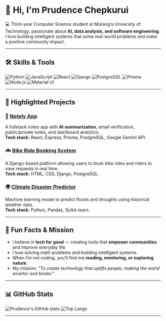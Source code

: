 # 👋 Hi, I'm Prudence Chepkurui

💻 Third-year Computer Science student at Murang’a University of Technology, passionate about **AI, data analysis, and software engineering**. I love building intelligent systems that solve real-world problems and make a positive community impact.

---

## 🛠 Skills & Tools
![Python](https://img.shields.io/badge/Python-3776AB?style=for-the-badge&logo=python&logoColor=white)
![JavaScript](https://img.shields.io/badge/JavaScript-323330?style=for-the-badge&logo=javascript&logoColor=F7DF1E)
![React](https://img.shields.io/badge/React-20232A?style=for-the-badge&logo=react&logoColor=61DAFB)
![Django](https://img.shields.io/badge/Django-092E20?style=for-the-badge&logo=django&logoColor=white)
![PostgreSQL](https://img.shields.io/badge/PostgreSQL-316192?style=for-the-badge&logo=postgresql&logoColor=white)
![Prisma](https://img.shields.io/badge/Prisma-2D3748?style=for-the-badge&logo=prisma&logoColor=white)
![Node.js](https://img.shields.io/badge/Node.js-339933?style=for-the-badge&logo=nodedotjs&logoColor=white)
![Material UI](https://img.shields.io/badge/Material%20UI-007FFF?style=for-the-badge&logo=mui&logoColor=white)

---

## 📂 Highlighted Projects
### 📝 [Notely App](https://github.com/chepkuruiprudence/notely)
A fullstack notes app with **AI summarization**, email verification, public/private notes, and dashboard analytics.  
**Tech stack:** React, Express, Prisma, PostgreSQL, Google Gemini API.

### 🚲 [Bike Ride Booking System](https://github.com/chepkuruiprudence/bike-booking-system)
A Django-based platform allowing users to book bike rides and riders to view requests in real time.  
**Tech stack:** HTML, CSS, Django, PostgreSQL.

### 🌍 [Climate Disaster Predictor](https://github.com/chepkuruiprudence/climate-disaster-predictor)
Machine learning model to predict floods and droughts using historical weather data.  
**Tech stack:** Python, Pandas, Scikit-learn.

---

## 🌟 Fun Facts & Mission
- I believe in **tech for good** — creating tools that **empower communities** and improve everyday life.
- I love solving math problems and building intelligent systems.
- When I’m not coding, you’ll find me **reading, mentoring, or exploring nature**.
- My mission: *“To create technology that uplifts people, making the world smarter and kinder.”*

---

## 📊 GitHub Stats
![Prudence's GitHub stats](https://github-readme-stats.vercel.app/api?username=chepkuruiprudence&show_icons=true&theme=radical)
![Top Langs](https://github-readme-stats.vercel.app/api/top-langs/?username=chepkuruiprudence&layout=compact&theme=radical)

---
